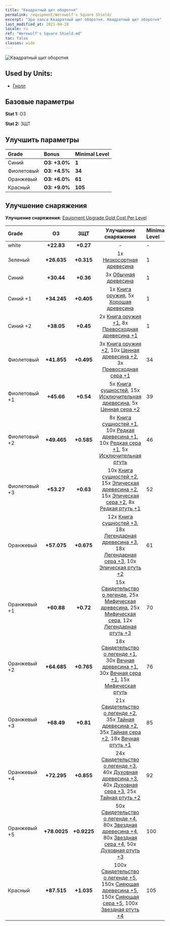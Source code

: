 ```yaml
---
title: "Квадратный щит оборотня"
permalink: /equipment/Werewolf's Square Shield/
excerpt: "Эра хаоса Квадратный щит оборотня. Квадратный щит оборотня"
last_modified_at: 2021-04-28
locale: ru
ref: "Werewolf's Square Shield.md"
toc: false
classes: wide
---
```


  ![Квадратный щит оборотня](/images/e/e_8012.png)

## Used by Units:

* [Гнолл](/ru/units/Gnoll/) 


## Базовые параметры
 **Stat 1:** ОЗ

 **Stat 2:** ЗЩТ

## Улучшить параметры

  |     Grade    |   Bonus | Minimal Level | 
  |:-------------|:--------|:--------------| 
  | Синий | **ОЗ: +3.0%** | **1** | 
  | Фиолетовый | **ОЗ: +4.5%** | **34** | 
  | Оранжевый | **ОЗ: +6.0%** | **61** | 
  | Красный | **ОЗ: +9.0%** | **105** | 


## Улучшение снаряжения
 **Улучшение снаряжения:** [Equipment Upgrade Gold Cost Per Level](/equipment/EquipmentUpgradeCostPerLevel/) 

  |          Grade      | ОЗ | ЗЩТ | Улучшение снаряжения | Minimal Level |
  |:--------------------|:---------:|:---------:|:----------------:|:--------------|
  | white | **+22.83** | **+0.27** | - | - |
  | Зеленый | **+26.635** | **+0.315** | 1x [Низкосортная древесина](/ItemsRU/mat_1/) | 1 |
  | Синий | **+30.44** | **+0.36** | 3x [Обычная древесина](/ItemsRU/mat_7/) | 1 |
  | Синий +1 | **+34.245** | **+0.405** | 1x [Книга оружия](/ItemsRU/mat_18/), 5x [Хорошая древесина](/ItemsRU/mat_13/) | 1 |
  | Синий +2 | **+38.05** | **+0.45** | 2x [Книга оружия +1](/ItemsRU/mat_25/), 8x [Превосходная древесина +1](/ItemsRU/mat_20/) | 1 |
  | Фиолетовый | **+41.855** | **+0.495** | 3x [Книга оружия +2](/ItemsRU/mat_32/), 10x [Ценная древесина +2](/ItemsRU/mat_27/), 3x [Превосходная сера +1](/ItemsRU/mat_22/) | 34 |
  | Фиолетовый +1 | **+45.66** | **+0.54** | 5x [Книга сущностей](/ItemsRU/mat_39/), 15x [Исключительная древесина](/ItemsRU/mat_34/), 5x [Ценная сера +2](/ItemsRU/mat_29/) | 39 |
  | Фиолетовый +2 | **+49.465** | **+0.585** | 8x [Книга сущностей +1](/ItemsRU/mat_46/), 10x [Редкая древесина +1](/ItemsRU/mat_41/), 10x [Редкая сера +1](/ItemsRU/mat_43/), 5x [Исключительная ртуть](/ItemsRU/mat_35/) | 46 |
  | Фиолетовый +3 | **+53.27** | **+0.63** | 10x [Книга сущностей +2](/ItemsRU/mat_53/), 15x [Эпическая древесина +2](/ItemsRU/mat_48/), 15x [Эпическая сера +2](/ItemsRU/mat_50/), 8x [Редкая ртуть +1](/ItemsRU/mat_42/) | 52 |
  | Оранжевый | **+57.075** | **+0.675** | 12x [Книга сущностей +3](/ItemsRU/mat_60/), 18x [Легендарная древесина +3](/ItemsRU/mat_55/), 18x [Легендарная сера +3](/ItemsRU/mat_57/), 10x [Эпическая ртуть +2](/ItemsRU/mat_49/) | 61 |
  | Оранжевый +1 | **+60.88** | **+0.72** | 15x [Свидетельство о легенде](/ItemsRU/mat_67/), 25x [Мифическая древесина](/ItemsRU/mat_62/), 25x [Мифическая сера](/ItemsRU/mat_64/), 12x [Легендарная ртуть +3](/ItemsRU/mat_56/) | 70 |
  | Оранжевый +2 | **+64.685** | **+0.765** | 18x [Свидетельство о легенде +1](/ItemsRU/mat_74/), 30x [Вечная древесина +1](/ItemsRU/mat_69/), 30x [Вечная сера +1](/ItemsRU/mat_71/), 15x [Мифическая ртуть](/ItemsRU/mat_63/) | 76 |
  | Оранжевый +3 | **+68.49** | **+0.81** | 21x [Свидетельство о легенде +2](/ItemsRU/mat_81/), 35x [Тайная древесина +2](/ItemsRU/mat_76/), 35x [Тайная сера +2](/ItemsRU/mat_78/), 18x [Вечная ртуть +1](/ItemsRU/mat_70/) | 85 |
  | Оранжевый +4 | **+72.295** | **+0.855** | 24x [Свидетельство о легенде +3](/ItemsRU/mat_88/), 40x [Духовная древесина +3](/ItemsRU/mat_83/), 40x [Духовная сера +3](/ItemsRU/mat_85/), 25x [Тайная ртуть +2](/ItemsRU/mat_77/) | 92 |
  | Оранжевый +5 | **+78.0025** | **+0.9225** | 50x [Свидетельство о легенде +4](/ItemsRU/mat_95/), 80x [Звездная древесина +4](/ItemsRU/mat_90/), 80x [Звездная сера +4](/ItemsRU/mat_92/), 50x [Духовная ртуть +3](/ItemsRU/mat_84/) | 100 |
  | Красный | **+87.515** | **+1.035** | 100x [Свидетельство о легенде +5](/ItemsRU/mat_102/), 150x [Сияющая древесина +5](/ItemsRU/mat_97/), 150x [Сияющая сера +5](/ItemsRU/mat_99/), 100x [Звездная ртуть +4](/ItemsRU/mat_91/) | 105 |

